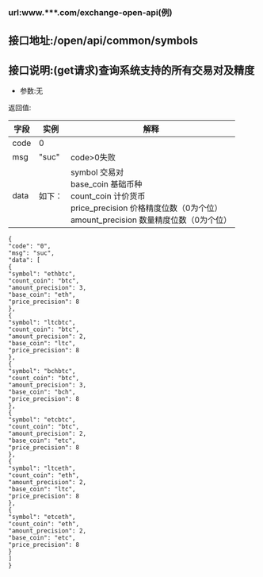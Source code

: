 ### url:www.***.com/exchange-open-api(例)## 接口地址:/open/api/common/symbols## 接口说明:(get请求)查询系统支持的所有交易对及精度* 参数:无返回值:|字段|	实例|	解释||------------|--------|---------------||code|	0|	 |msg|	"suc"|	code>0失败||data|	如下：|symbol 交易对<br>base_coin 基础币种<br>count_coin 计价货币<br>price_precision 价格精度位数（0为个位）<br>amount_precision 数量精度位数（0为个位）|```{"code": "0","msg": "suc","data": [{"symbol": "ethbtc","count_coin": "btc","amount_precision": 3,"base_coin": "eth","price_precision": 8},{"symbol": "ltcbtc","count_coin": "btc","amount_precision": 2,"base_coin": "ltc","price_precision": 8},{"symbol": "bchbtc","count_coin": "btc","amount_precision": 3,"base_coin": "bch","price_precision": 8},{"symbol": "etcbtc","count_coin": "btc","amount_precision": 2,"base_coin": "etc","price_precision": 8},{"symbol": "ltceth","count_coin": "eth","amount_precision": 2,"base_coin": "ltc","price_precision": 8},{"symbol": "etceth","count_coin": "eth","amount_precision": 2,"base_coin": "etc","price_precision": 8}]}```